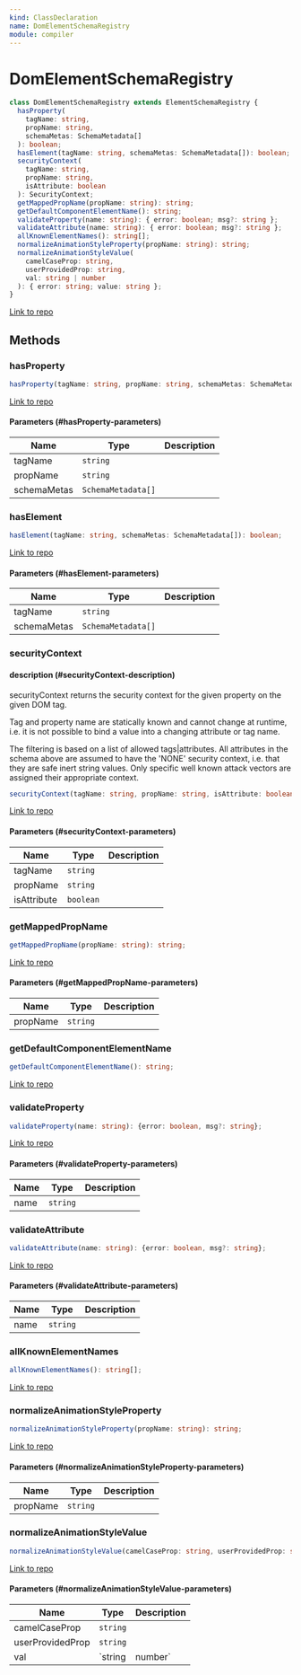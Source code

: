 ```yaml
---
kind: ClassDeclaration
name: DomElementSchemaRegistry
module: compiler
---
```


# DomElementSchemaRegistry

```ts
class DomElementSchemaRegistry extends ElementSchemaRegistry {
  hasProperty(
    tagName: string,
    propName: string,
    schemaMetas: SchemaMetadata[]
  ): boolean;
  hasElement(tagName: string, schemaMetas: SchemaMetadata[]): boolean;
  securityContext(
    tagName: string,
    propName: string,
    isAttribute: boolean
  ): SecurityContext;
  getMappedPropName(propName: string): string;
  getDefaultComponentElementName(): string;
  validateProperty(name: string): { error: boolean; msg?: string };
  validateAttribute(name: string): { error: boolean; msg?: string };
  allKnownElementNames(): string[];
  normalizeAnimationStyleProperty(propName: string): string;
  normalizeAnimationStyleValue(
    camelCaseProp: string,
    userProvidedProp: string,
    val: string | number
  ): { error: string; value: string };
}
```

[Link to repo](https://github.com/timdeschryver/angular/blob/master/packages/compiler/src/schema/dom_element_schema_registry.ts#L243-L411)

## Methods

### hasProperty

```ts
hasProperty(tagName: string, propName: string, schemaMetas: SchemaMetadata[]): boolean;
```

[Link to repo](https://github.com/timdeschryver/angular/blob/master/packages/compiler/src/schema/dom_element_schema_registry.ts#L287-L306)

#### Parameters (#hasProperty-parameters)

| Name        | Type               | Description |
| ----------- | ------------------ | ----------- |
| tagName     | `string`           |             |
| propName    | `string`           |             |
| schemaMetas | `SchemaMetadata[]` |             |

### hasElement

```ts
hasElement(tagName: string, schemaMetas: SchemaMetadata[]): boolean;
```

[Link to repo](https://github.com/timdeschryver/angular/blob/master/packages/compiler/src/schema/dom_element_schema_registry.ts#L308-L325)

#### Parameters (#hasElement-parameters)

| Name        | Type               | Description |
| ----------- | ------------------ | ----------- |
| tagName     | `string`           |             |
| schemaMetas | `SchemaMetadata[]` |             |

### securityContext

#### description (#securityContext-description)

securityContext returns the security context for the given property on the given DOM tag.

Tag and property name are statically known and cannot change at runtime, i.e. it is not
possible to bind a value into a changing attribute or tag name.

The filtering is based on a list of allowed tags|attributes. All attributes in the schema
above are assumed to have the 'NONE' security context, i.e. that they are safe inert
string values. Only specific well known attack vectors are assigned their appropriate context.

```ts
securityContext(tagName: string, propName: string, isAttribute: boolean): SecurityContext;
```

[Link to repo](https://github.com/timdeschryver/angular/blob/master/packages/compiler/src/schema/dom_element_schema_registry.ts#L337-L353)

#### Parameters (#securityContext-parameters)

| Name        | Type      | Description |
| ----------- | --------- | ----------- |
| tagName     | `string`  |             |
| propName    | `string`  |             |
| isAttribute | `boolean` |             |

### getMappedPropName

```ts
getMappedPropName(propName: string): string;
```

[Link to repo](https://github.com/timdeschryver/angular/blob/master/packages/compiler/src/schema/dom_element_schema_registry.ts#L355-L357)

#### Parameters (#getMappedPropName-parameters)

| Name     | Type     | Description |
| -------- | -------- | ----------- |
| propName | `string` |             |

### getDefaultComponentElementName

```ts
getDefaultComponentElementName(): string;
```

[Link to repo](https://github.com/timdeschryver/angular/blob/master/packages/compiler/src/schema/dom_element_schema_registry.ts#L359-L361)

### validateProperty

```ts
validateProperty(name: string): {error: boolean, msg?: string};
```

[Link to repo](https://github.com/timdeschryver/angular/blob/master/packages/compiler/src/schema/dom_element_schema_registry.ts#L363-L373)

#### Parameters (#validateProperty-parameters)

| Name | Type     | Description |
| ---- | -------- | ----------- |
| name | `string` |             |

### validateAttribute

```ts
validateAttribute(name: string): {error: boolean, msg?: string};
```

[Link to repo](https://github.com/timdeschryver/angular/blob/master/packages/compiler/src/schema/dom_element_schema_registry.ts#L375-L383)

#### Parameters (#validateAttribute-parameters)

| Name | Type     | Description |
| ---- | -------- | ----------- |
| name | `string` |             |

### allKnownElementNames

```ts
allKnownElementNames(): string[];
```

[Link to repo](https://github.com/timdeschryver/angular/blob/master/packages/compiler/src/schema/dom_element_schema_registry.ts#L385-L387)

### normalizeAnimationStyleProperty

```ts
normalizeAnimationStyleProperty(propName: string): string;
```

[Link to repo](https://github.com/timdeschryver/angular/blob/master/packages/compiler/src/schema/dom_element_schema_registry.ts#L389-L391)

#### Parameters (#normalizeAnimationStyleProperty-parameters)

| Name     | Type     | Description |
| -------- | -------- | ----------- |
| propName | `string` |             |

### normalizeAnimationStyleValue

```ts
normalizeAnimationStyleValue(camelCaseProp: string, userProvidedProp: string, val: string|number):   {error: string, value: string};
```

[Link to repo](https://github.com/timdeschryver/angular/blob/master/packages/compiler/src/schema/dom_element_schema_registry.ts#L393-L410)

#### Parameters (#normalizeAnimationStyleValue-parameters)

| Name             | Type     | Description |
| ---------------- | -------- | ----------- |
| camelCaseProp    | `string` |             |
| userProvidedProp | `string` |             |
| val              | `string  | number`     |  |
